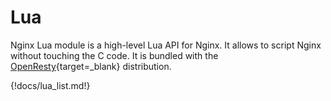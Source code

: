 # Lua

Nginx Lua module is a high-level Lua API for Nginx. It allows to script Nginx without touching the C code. It is bundled with the [OpenResty](https://openresty.org/en/){target=_blank} distribution.

{!docs/lua_list.md!}
